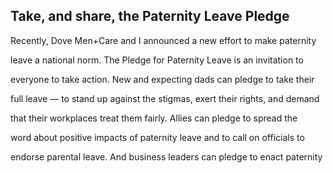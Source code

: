 ## Take, and share, the Paternity Leave Pledge

Recently, Dove Men+Care and I announced a new effort to make paternity

leave a national norm. The Pledge for Paternity Leave is an invitation to

everyone to take action. New and expecting dads can pledge to take their

full leave — to stand up against the stigmas, exert their rights, and demand

that their workplaces treat them fairly. Allies can pledge to spread the

word about positive impacts of paternity leave and to call on officials to

endorse parental leave. And business leaders can pledge to enact paternity
